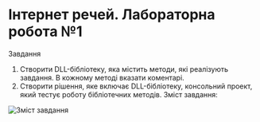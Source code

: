 # Інтернет речей. Лабораторна робота №1

Завдання
1. Створити DLL-бібліотеку, яка містить методи, які реалізують завдання. В
кожному методі вказати коментарі.
2. Створити рішення, яке включає DLL-бібліотеку, консольний проект, який
тестує роботу бібліотечних методів.
Зміст завдання:

![Зміст завдання](https://i.imgur.com/AwXiusF.png)
